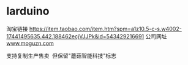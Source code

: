 # larduino
淘宝链接 https://item.taobao.com/item.htm?spm=a1z10.5-c-s.w4002-17441495635.442.188462ecjVJJPk&id=543429216691
公司网址 www.moguzn.com

支持复制生产售卖  但保留"蘑菇智能科技"标志
